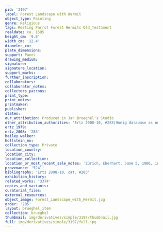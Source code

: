 ```yaml
---
pid: '3197'
label: Forest Landscape with Hermit
object_type: Painting
genre: Religious
tags: Resting Parrot Forest Hermits Old_Testament
realdate: ca. 1595
height_cm: '9.8'
width_cm: '12.4'
diameter_cm: 
plate_dimensions: 
support: Panel
drawing_medium: 
signature: 
signature_location: 
support_marks: 
further_inscription: 
collaborators: 
collaborator_notes: 
collectors_patrons: 
print_type: 
print_notes: 
printmaker: 
publisher: 
states: 
our_attribution: Produced in Jan Brueghel's Studio
other_attribution_authorities: 'Ertz 2008-10, #283|Honig database as uncertain'
ertz_1979: 
ertz_2008: '283'
bailey_walker: 
hollstein_no: 
collection_type: Private
location_country: 
location_city: 
location_collection: 
location_or_most_recent_sale_notes: 'Zürich, Eberhart, June 5, 1986, inv. #9'
provenance: '5241'
bibliography: 'Ertz 2008-10, cat. #283'
exhibition_history: 
related_works: '3374'
copies_and_variants: 
curatorial_files: 
external_resources: 
object_image: Forest_Landscape_with_Hermit.jpg
order: '285'
layout: brueghel_item
collection: brueghel
thumbnail: img/derivatives/simple/3197/thumbnail.jpg
full: img/derivatives/simple/3197/full.jpg
---
```

